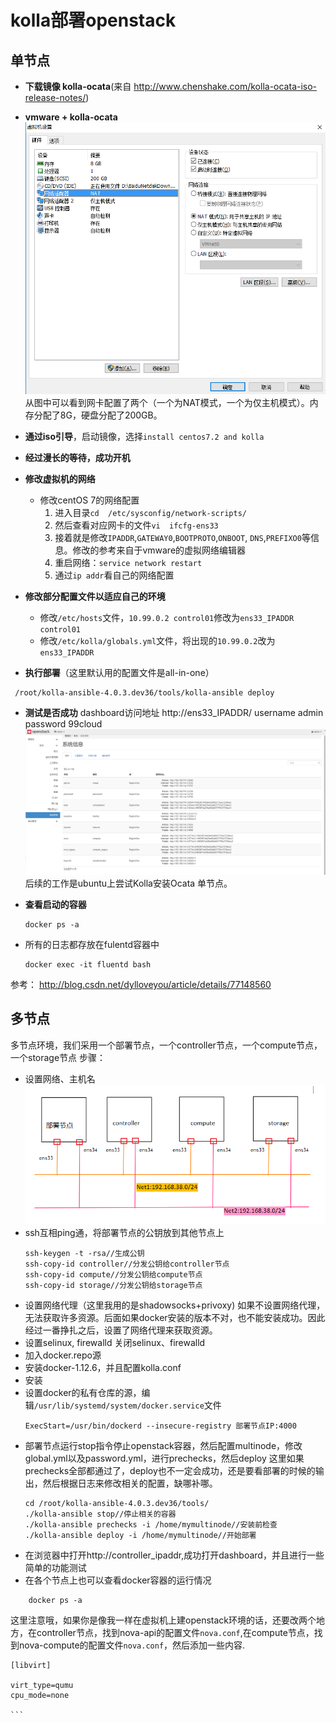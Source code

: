 # kolla部署openstack

## 单节点
- **下载镜像 kolla-ocata**(来自 http://www.chenshake.com/kolla-ocata-iso-release-notes/)
- **vmware + kolla-ocata**
![vmware虚拟机配置](assets/markdown-img-paste-20180312194850167.png)
从图中可以看到网卡配置了两个（一个为NAT模式，一个为仅主机模式）。内存分配了8G，硬盘分配了200GB。

- **通过iso引导**，启动镜像，选择`install centos7.2 and kolla`
- **经过漫长的等待，成功开机**
- **修改虚拟机的网络**
    - 修改centOS 7的网络配置
        1. 进入目录`cd  /etc/sysconfig/network-scripts/`
        2. 然后查看对应网卡的文件`vi  ifcfg-ens33`
        3. 接着就是修改`IPADDR`,`GATEWAY0`,`BOOTPROTO`,`ONBOOT`, `DNS`,`PREFIXO0`等信息。修改的参考来自于vmware的虚拟网络编辑器
        4. 重启网络：`service network restart`
        5. 通过`ip addr`看自己的网络配置
- **修改部分配置文件以适应自己的环境**
    - 修改`/etc/hosts`文件，`10.99.0.2 control01`修改为`ens33_IPADDR control01`
    - 修改`/etc/kolla/globals.yml`文件，将出现的`10.99.0.2`改为`ens33_IPADDR`

- **执行部署**（这里默认用的配置文件是all-in-one）
```shell
 /root/kolla-ansible-4.0.3.dev36/tools/kolla-ansible deploy
 ```
 - **测试是否成功**
dashboard访问地址 http://ens33_IPADDR/
username admin
password 99cloud
![测试成功](assets/markdown-img-paste-20180312202848181.png)
后续的工作是ubuntu上尝试Kolla安装Ocata 单节点。

- **查看启动的容器**
    ```shell
    docker ps -a
    ```
- 所有的日志都存放在fulentd容器中
    ```shell
    docker exec -it fluentd bash
    ```


参考：
http://blog.csdn.net/dylloveyou/article/details/77148560

## 多节点
多节点环境，我们采用一个部署节点，一个controller节点，一个compute节点，一个storage节点
步骤：
- 设置网络、主机名
![网络拓扑](assets/markdown-img-paste-20180421202821951.png)
- ssh互相ping通，将部署节点的公钥放到其他节点上
    ```
    ssh-keygen -t -rsa//生成公钥
    ssh-copy-id controller//分发公钥给controller节点
    ssh-copy-id compute//分发公钥给compute节点
    ssh-copy-id storage//分发公钥给storage节点
    ```
- 设置网络代理（这里我用的是shadowsocks+privoxy)
如果不设置网络代理，无法获取许多资源。后面如果docker安装的版本不对，也不能安装成功。因此经过一番挣扎之后，设置了网络代理来获取资源。
- 设置selinux, firewalld
关闭selinux、firewalld
- 加入docker.repo源
- 安装docker-1.12.6，并且配置kolla.conf
- 安装
- 设置docker的私有仓库的源，编辑`/usr/lib/systemd/system/docker.service`文件
    ```
    ExecStart=/usr/bin/dockerd --insecure-registry 部署节点IP:4000
    ```
- 部署节点运行stop指令停止openstack容器，然后配置multinode，修改global.yml以及password.yml，进行prechecks，然后deploy
这里如果prechecks全部都通过了，deploy也不一定会成功，还是要看部署的时候的输出，然后根据日志来修改相关的配置，缺哪补哪。
    ```
    cd /root/kolla-ansible-4.0.3.dev36/tools/
    ./kolla-ansible stop//停止相关的容器
    ./kolla-ansible prechecks -i /home/mymultinode//安装前检查
    ./kolla-ansible deploy -i /home/mymultinode//开始部署
    ```
- 在浏览器中打开http://controller_ipaddr,成功打开dashboard，并且进行一些简单的功能测试
- 在各个节点上也可以查看docker容器的运行情况
```
    docker ps -a
```
这里注意哦，如果你是像我一样在虚拟机上建openstack环境的话，还要改两个地方，在controller节点，找到nova-api的配置文件`nova.conf`,在compute节点，找到nova-compute的配置文件`nova.conf`，然后添加一些内容.

    [libvirt]

    virt_type=qumu
    cpu_mode=none

    ```
